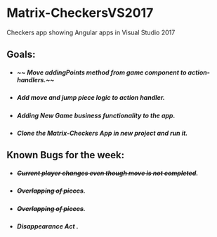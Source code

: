 # Matrix-CheckersVS2017
Checkers app showing Angular apps in Visual Studio 2017
 ## Goals:

 * ##### ~~ Move addingPoints method from game component to action-handlers.~~

 * #####  Add move and jump piece logic to action handler.

 * #####  Adding New Game business functionality to the app.

 * #####  Clone the Matrix-Checkers App in new project and run it.

 ## Known Bugs for the week:

 * ##### ~~Current player changes even though move is not completed~~.

 * ##### ~~Overlapping of pieces~~.

 * ##### ~~Overlapping of pieces~~.

 * ##### Disappearance Act .




	 
 
 

